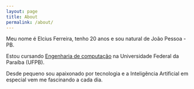 ```yaml
---
layout: page
title: About
permalink: /about/
---
```


Meu nome é Elcius Ferreira, tenho 20 anos e sou natural de João Pessoa - PB.

Estou cursando [Engenharia de computação](http://ci.ufpb.br/cursos-graduacao/engenharia-de-computacao/)
na Universidade Federal da Paraíba (UFPB).

Desde pequeno sou apaixonado por tecnologia e a Inteligência Artificial em especial vem me fascinando a cada dia. 
